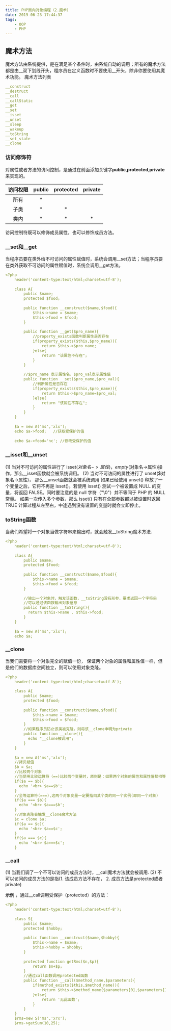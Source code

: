```yaml
---
title: PHP面向对象编程（2.魔术）
date: 2019-06-23 17:44:37
tags:
    - OOP
    - PHP
---
```


## 魔术方法
魔术方法由系统提供，是在满足某个条件时，由系统自动的调用；所有的魔术方法都是由__双下划线开头，程序员在定义函数时不要使用__开头，除非你要使用其魔术功能。
魔术方法列表
```yaml
__construct
__destruct
__call
__callStatic
__get
__set
__isset
__unset
__sleep
__wakeup
__toString
__set_state
__clone
```
### 访问修饰符
对属性或者方法的访问控制，是通过在前面添加关键字**public**,**protected**,**private**来实现的。

| 访问权限 | public | protected | private |
| :-----: | :-----: | :-----: | :-----: |
| 所有 | * | | |
| 子类 | * | * | |
| 类内 | * | * | * |

访问控制符既可以修饰成员属性，也可以修饰成员方法。

### __set和__get
当程序员要在类外给不可访问的属性赋值时，系统会调用__set方法；当程序员要在类外获取不可访问的属性赋值时，系统会调用__get方法。
```yaml
<?php
	header('content-type:text/html;charset=utf-8');
	
	class A{
		public $name;
		protected $food;
		
		public function __construct($name,$food){
			$this->name = $name;
			$this->food = $food;
		}
		
		public function __get($pro_name){
			//property_exists函数判断属性是否存在
			if(property_exists($this,$pro_name)){
				return $this->$pro_name;
			}else{
				return "该属性不存在";
			}
		}
		
		//$pro_name 表示属性名，$pro_val表示属性值
		public function __set($pro_name,$pro_val){
			//判断属性是否存在
			if(property_exists($this,$pro_name)){
				return $this->$pro_name=$pro_val;
			}else{
				return "该属性不存在";
			}
		}
	}
	
	$a = new A('ms','xlx');
	echo $a->food;   //获取受保护的值
	
	echo $a->food='nc'; //修改受保护的值
```
### __isset和__unset
(1)	当对不可访问的属性进行了 isset($对象名->属性)， empty($对象名->属性)操作，那么__isset函数就会被系统调用。
(2)	当对不可访问的属性进行了 unset($对象名->属性)， 那么__unset函数就会被系统调用
如果已经使用 unset() 释放了一个变量之后，它将不再是 isset()。若使用 isset() 测试一个被设置成 NULL 的变量，将返回 FALSE。同时要注意的是 null 字符（"\0"）并不等同于 PHP 的 NULL 常量。
如果一次传入多个参数，那么 isset() 只有在全部参数都以被设置时返回 TRUE 计算过程从左至右，中途遇到没有设置的变量时就会立即停止。  

### toString函数
当我们希望将一个对象当做字符串来输出时，就会触发__toString魔术方法.
```yaml
<?php
	header('content-type:text/html;charset=utf-8');
	
	class A{
		public $name;
		protected $food;
		
		public function __construct($name,$food){
			$this->name = $name;
			$this->food = $food;
		}
		
		//输出一个对象时，触发该函数，__toString没有形参，要求返回一个字符串
		//可以通过该函数输出对象信息
		public function __toString(){
		  return $this->name . $this->food;
		}
	}
	
	$a = new A('ms','xlx');
	echo $a;
```
### __clone
当我们需要将一个对象完全的赋值一份， 保证两个对象的属性和属性值一样，但是他们的数据库空间独立，则可以使用对象克隆。
```yaml
<?php
	header('content-type:text/html;charset=utf-8');
	
	class A{
		public $name;
		protected $food;
		
		public function __construct($name,$food){
			$this->name = $name;
			$this->food = $food;
		}
		//如果程序员防止该类被克隆，则将该__clone申明为private
		public function __clone(){
		  echo "__clone被调用";
		}
	}
	
	$a = new A('ms','xlx');
    //拷贝赋值
    $b = $a;
    //比较两个对象 
    //当使用比较运算符（==)比较两个变量时，原则是：如果两个对象的属性和属性值都相等，而且是同一个对象的实例，那么两个变量相等
	if($a == $b){
	  echo '<br> $a==$b';
	}
	//全等运算符(===),这两个对象变量一定要指向某个类的同一个实例(即同一个对象)
	if($a === $b){
      echo '<br> $a===$b';
    }
    //对象克隆会触发__clone魔术方法
	$c = clone $a;
	if($a == $c){
      echo '<br> $a==$c';
    }
    if($a === $c){
      echo '<br> $a===$c';
    }
```
### __call
(1)	当我们调了一个不可以访问的成员方法时，__call魔术方法就会被调用.
(2)	不可以访问的成员方法的是指(1. 该成员方法不存在， 2. 成员方法是protected或者 private)

**示例** ，通过__call调用受保护（protected）的方法：
```yaml
<?php
	header('content-type:text/html;charset=utf-8');
	
	class S{
		public $name;
		protected $hobby;
		
		public function __construct($name,$hobby){
			$this->name = $name;
			$this->hobby = $hobby;
		}
		
		protected function getRms($n,$p){
			return $n+$p;
		}
		//通过call函数调用protected函数
		public function __call($method_name,$parameters){
			if(method_exists($this,$method_name)){
				return $this->$method_name($parameters[0],$parameters[1]);
			}else{
				return '无此函数';
			}
		}
	}
	$rms=new S('ms','xrx');
	$rms->getSum(10,25);
```


